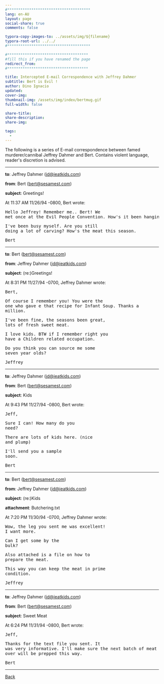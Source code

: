 ```yaml
---
#**************************************
lang: en-AU
layout: page
social-share: true
comments: false

typora-copy-images-to: ../assets/img/${filename}
typora-root-url: ../../
#**************************************

#*************************************
#fill this if you have renamed the page
redirect_from:
#*************************************

title: Intercepted E-mail Correspondence with Jeffrey Dahmer
subtitle: Bert is Evil ! 
author: Dino Ignacio
updated: 
cover-img: 
thumbnail-img: /assets/img/index/bertmug.gif
full-width: false

share-title: 
share-description: 
share-img: 

tags:
  -
---
```


The following is a series of E-mail correspondence between famed murderer/cannibal Jeffrey Dahmer and Bert. Contains violent language, reader's discretion is advised.

---

**to**: Jeffrey Dahmer (jd@ieatkids.com) 

**from**: Bert (bert@sesamest.com) 

**subject**: Greetings! 

At 11:37 AM 11/26/94 -0800, Bert wrote:

<span style="color:yellow"><pre>Hello Jeffrey! Remember me.. Bert! We met once at the Evil People Convention. How's it been hanging? </pre></span>

<span style="color:yellow"><pre>I've been busy myself. Are you still doing a lot of carving? How's the meat this season. </pre></span>

<span style="color:yellow"><pre>Bert </pre></span>

---

**to**: Bert (bert@sesamest.com)

**from**: Jeffrey Dahmer (jd@ieatkids.com)

**subject**: (re:)Greetings!

At 8:31 PM 11/27/94 -0700, Jeffrey Dahmer wrote:

<span style="color:red"><pre>Bert,</pre></span>

<span style="color:red"><pre>Of course I remember you! You were the one who gave e that recipe for Infant Soup. Thanks a million.</pre></span>

<span style="color:red"><pre>I've been fine, the seasons been great, lots of fresh sweet meat.</pre></span>

<span style="color:red"><pre>I love kids. BTW if I remember right you have a Children related occupation.</pre></span>

<span style="color:red"><pre>Do you think you can source me some seven year olds?</pre></span>

<span style="color:red"><pre>Jeffrey</pre></span>

___

**to**: Jeffrey Dahmer (jd@ieatkids.com) 

**from**: Bert (bert@sesamest.com) 

**subject**: Kids 

At 9:43 PM 11/27/94 -0800, Bert wrote:

<span style="color:yellow"><pre>Jeff,</pre></span>

<span style="color:yellow"><pre>Sure I can! How many do you need?</pre></span>

<span style="color:yellow"><pre>There are lots of kids here. (nice and plump)</pre></span>

<span style="color:yellow"><pre>I'll send you a sample soon.</pre></span>

<span style="color:yellow"><pre>Bert</pre></span>

---

**to**: Bert (bert@sesamest.com)

**from**: Jeffrey Dahmer (jd@ieatkids.com)

**subject**: (re:)Kids

**attachment**: Butchering.txt

At 7:20 PM 11/30/94 -0700, Jeffrey Dahmer wrote:

<span style="color:red"><pre>Wow, the leg you sent me was excellent! I want more.</pre></span>

<span style="color:red"><pre>Can I get some by the bulk?</pre></span>

<span style="color:red"><pre>Also attached is a file on how to prepare the meat.</pre></span>

<span style="color:red"><pre>This way you can keep the meat in prime condition. </pre></span>

<span style="color:red"><pre>Jeffrey</pre></span>

---

**to**: Jeffrey Dahmer (jd@ieatkids.com) 

**from**: Bert (bert@sesamest.com) 

**subject**: Sweet Meat  

At 6:24 PM 11/31/94 -0800, Bert wrote:

<span style="color:yellow"><pre>Jeff,</pre></span>

<span style="color:yellow"><pre>Thanks for the text file you sent. It was very informative. I'll make sure the next batch of meat I'll send over will be prepped this way.</pre></span>

<span style="color:yellow"><pre>Bert</pre></span>

---

  [Back](memes/bert-is-evil/the-interviews-and-documents) 
